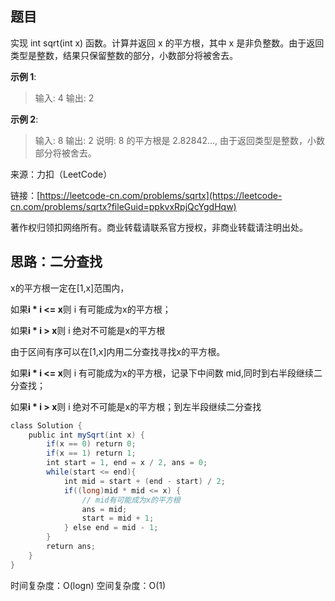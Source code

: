 ## 题目

实现 int sqrt(int x) 函数。计算并返回 x 的平方根，其中 x 是非负整数。由于返回类型是整数，结果只保留整数的部分，小数部分将被舍去。

**示例 1**:

>输入: 4
>输出: 2

**示例 2**:

>输入: 8
>输出: 2
>说明: 8 的平方根是 2.82842...,
>由于返回类型是整数，小数部分将被舍去。

来源：力扣（LeetCode）

链接：[https://leetcode-cn.com/problems/sqrtx](https://leetcode-cn.com/problems/sqrtx?fileGuid=ppkvxRpjQcYgdHqw)

著作权归领扣网络所有。商业转载请联系官方授权，非商业转载请注明出处。

## 思路：二分查找

x的平方根一定在[1,x]范围内，

如果**i * i <= x**则 i 有可能成为x的平方根；

如果**i * i > x**则 i 绝对不可能是x的平方根

由于区间有序可以在[1,x]内用二分查找寻找x的平方根。

如果**i * i <= x**则 i 有可能成为x的平方根，记录下中间数 mid,同时到右半段继续二分查找；

如果**i * i > x**则 i 绝对不可能是x的平方根；到左半段继续二分查找

```java
class Solution {
    public int mySqrt(int x) {
        if(x == 0) return 0;
        if(x == 1) return 1;
        int start = 1, end = x / 2, ans = 0;
        while(start <= end){
            int mid = start + (end - start) / 2;
            if((long)mid * mid <= x) {
                // mid有可能成为x的平方根
                ans = mid;
                start = mid + 1;
            } else end = mid - 1;
        }
        return ans;
    }
}
```
时间复杂度：O(logn)
空间复杂度：O(1)

